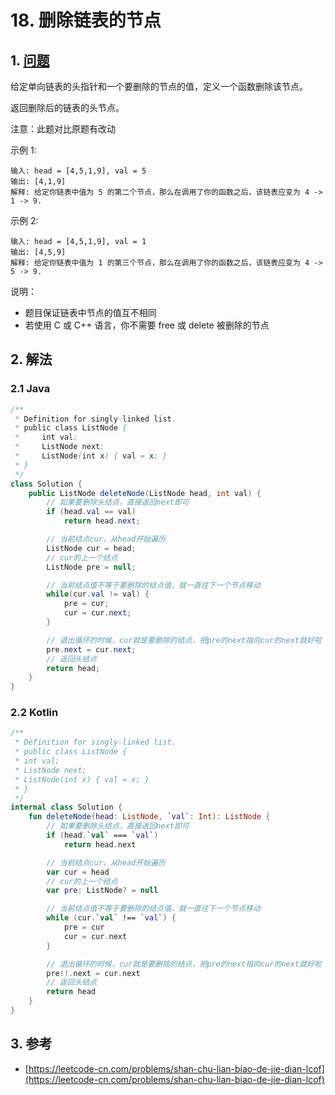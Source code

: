 # 18. 删除链表的节点

## 1. [问题](https://leetcode-cn.com/problems/shan-chu-lian-biao-de-jie-dian-lcof)

给定单向链表的头指针和一个要删除的节点的值，定义一个函数删除该节点。

返回删除后的链表的头节点。

注意：此题对比原题有改动

示例 1:

```
输入: head = [4,5,1,9], val = 5
输出: [4,1,9]
解释: 给定你链表中值为 5 的第二个节点，那么在调用了你的函数之后，该链表应变为 4 -> 1 -> 9.
```

示例 2:

```
输入: head = [4,5,1,9], val = 1
输出: [4,5,9]
解释: 给定你链表中值为 1 的第三个节点，那么在调用了你的函数之后，该链表应变为 4 -> 5 -> 9.
```

说明：

* 题目保证链表中节点的值互不相同
* 若使用 C 或 C++ 语言，你不需要 free 或 delete 被删除的节点

## 2. 解法

### 2.1 Java

```java
/**
 * Definition for singly-linked list.
 * public class ListNode {
 *     int val;
 *     ListNode next;
 *     ListNode(int x) { val = x; }
 * }
 */
class Solution {
    public ListNode deleteNode(ListNode head, int val) {
        // 如果要删除头结点，直接返回next即可
        if (head.val == val) 
            return head.next;

        // 当前结点cur，从head开始遍历
        ListNode cur = head;
        // cur的上一个结点
        ListNode pre = null;

        // 当前结点值不等于要删除的结点值，就一直往下一个节点移动
        while(cur.val != val) {
            pre = cur;
            cur = cur.next;
        }

        // 退出循环的时候，cur就是要删除的结点，把pre的next指向cur的next就好啦 
        pre.next = cur.next;
        // 返回头结点
        return head;
    }
}
```

### 2.2 Kotlin

```kotlin
/**
 * Definition for singly-linked list.
 * public class ListNode {
 * int val;
 * ListNode next;
 * ListNode(int x) { val = x; }
 * }
 */
internal class Solution {
    fun deleteNode(head: ListNode, `val`: Int): ListNode {
        // 如果要删除头结点，直接返回next即可
        if (head.`val` === `val`)
            return head.next

        // 当前结点cur，从head开始遍历
        var cur = head
        // cur的上一个结点
        var pre: ListNode? = null

        // 当前结点值不等于要删除的结点值，就一直往下一个节点移动
        while (cur.`val` !== `val`) {
            pre = cur
            cur = cur.next
        }

        // 退出循环的时候，cur就是要删除的结点，把pre的next指向cur的next就好啦 
        pre!!.next = cur.next
        // 返回头结点
        return head
    }
}
```

## 3. 参考

* [https://leetcode-cn.com/problems/shan-chu-lian-biao-de-jie-dian-lcof](https://leetcode-cn.com/problems/shan-chu-lian-biao-de-jie-dian-lcof)
